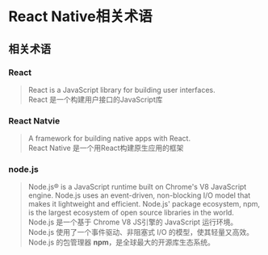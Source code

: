 # React Native相关术语

## 相关术语
### React  
> React is a JavaScript library for building user interfaces.  
> React 是一个构建用户接口的JavaScript库

### React Natvie
> A framework for building native apps with React.   
> React Native 是一个用React构建原生应用的框架

### node.js
> Node.js® is a JavaScript runtime built on Chrome's V8 JavaScript engine. Node.js uses an event-driven, non-blocking I/O model that makes it lightweight and efficient. Node.js' package ecosystem, npm, is the largest ecosystem of open source libraries in the world.  
> Node.js 是一个基于 Chrome V8 JS引擎的 JavaScript 运行环境。 
Node.js 使用了一个事件驱动、非阻塞式 I/O 的模型，使其轻量又高效。 
Node.js 的包管理器 **npm**，是全球最大的开源库生态系统。




